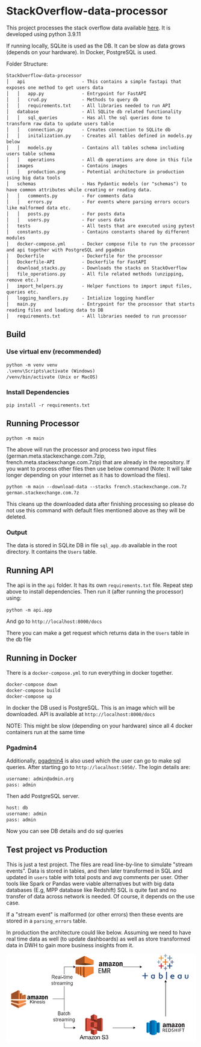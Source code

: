 # StackOverflow-data-processor

This project processes the stack overflow data available [here](https://archive.org/download/stackexchange).
It is developed using python 3.9.11

If running locally, SQLite is used as the DB. It can be slow as data grows (depends on your hardware).
In Docker, PostgreSQL is used.

Folder Structure:
```
StackOverflow-data-processor
│   api                     - This contains a simple fastapi that exposes one method to get users data
│   │   app.py              - Entrypoint for FastAPI
│   │   crud.py             - Methods to query db
│   │   requirements.txt    - All libraries needed to run API
│   database                - All SQLite db related functionality
│   │   sql_queries         - Has all the sql queries done to transform raw data to update users table
│   │   connection.py       - Creates connection to SQLite db
│   │   initalization.py    - Creates all tables defined in models.py below
│   │   models.py           - Contains all tables schema including users table schema
│   │   operations          - All db operations are done in this file
│   images                  - Contains images
│   │   production.png      - Potential architecture in production using big data tools
│   schemas                 - Has Pydantic models (or "schemas") to have common attributes while creating or reading data.
│   │   comments.py         - For comments data
│   │   errors.py           - For events where parsing errors occurs like malformed data etc.
│   │   posts.py            - For posts data
│   │   users.py            - For users data
│   tests                   - All tests that are executed using pytest
│   constants.py            - Contains constants shared by different modules
│   docker-compose.yml      - Docker compose file to run the processor and api together with PostgreSQL and pgadmin
│   Dockerfile              - Dockerfile for the processor
│   Dockerfile-API          - Dockerfile for FastAPI
│   download_stacks.py      - Downloads the stacks on StackOverflow
│   file_operations.py      - All file related methods (unzipping, remove etc.)
│   import_helpers.py       - Helper functions to import imput files, queries etc.
│   logging_handlers.py     - Intialize logging handler
│   main.py                 - Entrypoint for the processor that starts reading files and loading data to DB
│   requirements.txt        - All libraries needed to run processor
```

## Build

### Use virtual env (recommended)
```
python -m venv venv
.\venv\Scripts\activate (Windows)
/venv/bin/activate (Unix or MacOS)
```

### Install Dependencies
```
pip install -r requirements.txt
```

## Running Processor
```
python -m main
```

The above will run the processor and process two input files (german.meta.stackexchange.com.7zip, 
french.meta.stackexchange.com.7zip) that are already in the repository. If you want to process
other files then use below command (Note: It will take longer depending on your internet as 
it has to download the files). 

```
python -m main --download-data --stacks french.stackexchange.com.7z german.stackexchange.com.7z  
```

This cleans up the downloaded data after finishing processing so please do not use this command with default 
files mentioned above as they will be deleted.

### Output
The data is stored in SQLite DB in file `sql_app.db` available in the root directory. It contains the `Users` table.

## Running API
The api is in the `api` folder. It has its own `requirements.txt` file. Repeat step above to install
dependencies. Then run it (after running the processor) using:

`python -m api.app`

And go to `http://localhost:8000/docs`

There you can make a get request which returns data in the `Users` table in the db file

## Running in Docker
There is a `docker-compose.yml` to run everything in docker together. 

```commandline
docker-compose down
docker-compose build
docker-compose up 
```

In docker the DB used is PostgreSQL. This is an image which will be downloaded. API is available 
at `http://localhost:8000/docs`

NOTE: This might be slow (depending on your hardware) since all 4 docker containers run at the same time

### Pgadmin4
Additionally, [pgadmin4](https://github.com/postgres/pgadmin4) is also used which the user can go to make
sql queries. After starting go to `http://localhost:5050/`. The login details are:

```commandline
username: admin@admin.org
pass: admin
```

Then add PostgreSQL server.

```commandline
host: db
username: admin
pass: admin
```

Now you can see DB details and do sql queries

## Test project vs Production
This is just a test project. The files are read line-by-line to simulate "stream events". Data 
is stored in tables, and then later transformed in SQL and updated in `users` table with total
posts and avg comments per user. Other tools like Spark or Pandas were viable alternatives
but with big data databases (E.g, MPP database like Redshift) SQL is quite fast and no transfer 
of data across network is needed. Of course, it depends on the use case.

If a "stream event" is malformed (or other errors) then these events are stored in a `parsing_errors` 
table.

In production the architecture could like below. Assuming we need to have real time
data as well (to update dashboards) as well as store transformed data in DWH to gain more
business insights from it.

![image](images/production.png)